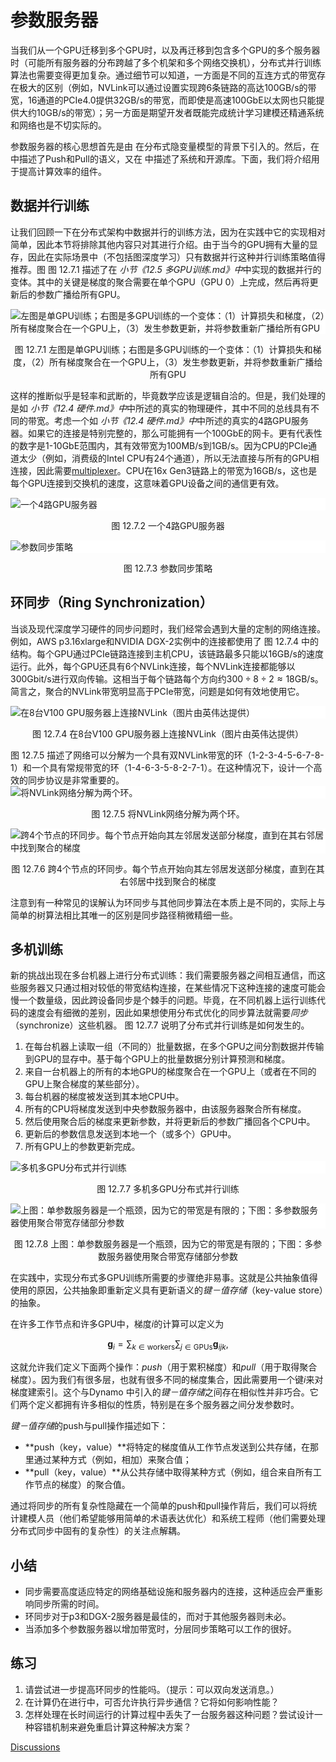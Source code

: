 # 参数服务器


当我们从一个GPU迁移到多个GPU时，以及再迁移到包含多个GPU的多个服务器时（可能所有服务器的分布跨越了多个机架和多个网络交换机），分布式并行训练算法也需要变得更加复杂。通过细节可以知道，一方面是不同的互连方式的带宽存在极大的区别（例如，NVLink可以通过设置实现跨$6$条链路的高达100GB/s的带宽，16通道的PCIe4.0提供32GB/s的带宽，而即使是高速100GbE以太网也只能提供大约10GB/s的带宽）；另一方面是期望开发者既能完成统计学习建模还精通系统和网络也是不切实际的。

参数服务器的核心思想首先是由 在分布式隐变量模型的背景下引入的。然后，在 中描述了Push和Pull的语义，又在 中描述了系统和开源库。下面，我们将介绍用于提高计算效率的组件。

## 数据并行训练

让我们回顾一下在分布式架构中数据并行的训练方法，因为在实践中它的实现相对简单，因此本节将排除其他内容只对其进行介绍。由于当今的GPU拥有大量的显存，因此在实际场景中（不包括图深度学习）只有数据并行这种并行训练策略值得推荐。图 图 12.7.1 描述了在 *小节《12.5 多GPU训练.md》中*中实现的数据并行的变体。其中的关键是梯度的聚合需要在单个GPU（GPU 0）上完成，然后再将更新后的参数广播给所有GPU。

<img src="C:/Users/17100/Desktop/知识库/深度学习方法/img/ps.svg" alt="左图是单GPU训练；右图是多GPU训练的一个变体：（1）计算损失和梯度，（2）所有梯度聚合在一个GPU上，（3）发生参数更新，并将参数重新广播给所有GPU" style="width:;display:block;margin-left:auto;margin-right:auto;background-color: white;">
<p style="text-align:center">图 12.7.1 左图是单GPU训练；右图是多GPU训练的一个变体：（1）计算损失和梯度，（2）所有梯度聚合在一个GPU上，（3）发生参数更新，并将参数重新广播给所有GPU</p>

这样的推断似乎是轻率和武断的，毕竟数学应该是逻辑自洽的。但是，我们处理的是如 *小节《12.4 硬件.md》中*中所述的真实的物理硬件，其中不同的总线具有不同的带宽。考虑一个如 *小节《12.4 硬件.md》中*中所述的真实的$4$路GPU服务器。如果它的连接是特别完整的，那么可能拥有一个100GbE的网卡。更有代表性的数字是1-10GbE范围内，其有效带宽为100MB/s到1GB/s。因为CPU的PCIe通道太少（例如，消费级的Intel CPU有$24$个通道），所以无法直接与所有的GPU相连接，因此需要[multiplexer](https://www.broadcom.com/products/pcie-switches-bridges/pcie-switches)。CPU在16x Gen3链路上的带宽为16GB/s，这也是每个GPU连接到交换机的速度，这意味着GPU设备之间的通信更有效。

<img src="C:/Users/17100/Desktop/知识库/深度学习方法/img/bw-hierarchy.svg" alt="一个4路GPU服务器" style="width:;display:block;margin-left:auto;margin-right:auto;background-color: white;">
<p style="text-align:center">图 12.7.2 一个4路GPU服务器</p>

<img src="C:/Users/17100/Desktop/知识库/深度学习方法/img/ps-distributed.svg" alt="参数同步策略" style="width:;display:block;margin-left:auto;margin-right:auto;background-color: white;">
<p style="text-align:center">图 12.7.3 参数同步策略</p>

## 环同步（Ring Synchronization）

当谈及现代深度学习硬件的同步问题时，我们经常会遇到大量的定制的网络连接。例如，AWS p3.16xlarge和NVIDIA DGX-2实例中的连接都使用了 图 12.7.4 中的结构。每个GPU通过PCIe链路连接到主机CPU，该链路最多只能以16GB/s的速度运行。此外，每个GPU还具有$6$个NVLink连接，每个NVLink连接都能够以300Gbit/s进行双向传输。这相当于每个链路每个方向约$300\div 8\div 2\approx 18 \mathrm{GB/s}$。简言之，聚合的NVLink带宽明显高于PCIe带宽，问题是如何有效地使用它。

<img src="C:/Users/17100/Desktop/知识库/深度学习方法/img/nvlink.svg" alt="在8台V100 GPU服务器上连接NVLink（图片由英伟达提供）" style="width:;display:block;margin-left:auto;margin-right:auto;background-color: white;">
<p style="text-align:center">图 12.7.4 在8台V100 GPU服务器上连接NVLink（图片由英伟达提供）</p>
 图 12.7.5 描述了网络可以分解为一个具有双NVLink带宽的环（1-2-3-4-5-6-7-8-1）和一个具有常规带宽的环（1-4-6-3-5-8-2-7-1）。在这种情况下，设计一个高效的同步协议是非常重要的。

<img src="C:/Users/17100/Desktop/知识库/深度学习方法/img/nvlink-twoloop.svg" alt="将NVLink网络分解为两个环。" style="width:;display:block;margin-left:auto;margin-right:auto;background-color: white;">
<p style="text-align:center">图 12.7.5 将NVLink网络分解为两个环。</p>

<img src="C:/Users/17100/Desktop/知识库/深度学习方法/img/ringsync.svg" alt="跨4个节点的环同步。每个节点开始向其左邻居发送部分梯度，直到在其右邻居中找到聚合的梯度" style="width:;display:block;margin-left:auto;margin-right:auto;background-color: white;">
<p style="text-align:center">图 12.7.6 跨4个节点的环同步。每个节点开始向其左邻居发送部分梯度，直到在其右邻居中找到聚合的梯度</p>

注意到有一种常见的误解认为环同步与其他同步算法在本质上是不同的，实际上与简单的树算法相比其唯一的区别是同步路径稍微精细一些。

## 多机训练

新的挑战出现在多台机器上进行分布式训练：我们需要服务器之间相互通信，而这些服务器又只通过相对较低的带宽结构连接，在某些情况下这种连接的速度可能会慢一个数量级，因此跨设备同步是个棘手的问题。毕竟，在不同机器上运行训练代码的速度会有细微的差别，因此如果想使用分布式优化的同步算法就需要*同步*（synchronize）这些机器。
 图 12.7.7 说明了分布式并行训练是如何发生的。

1. 在每台机器上读取一组（不同的）批量数据，在多个GPU之间分割数据并传输到GPU的显存中。基于每个GPU上的批量数据分别计算预测和梯度。
2. 来自一台机器上的所有的本地GPU的梯度聚合在一个GPU上（或者在不同的GPU上聚合梯度的某些部分）。
3. 每台机器的梯度被发送到其本地CPU中。
4. 所有的CPU将梯度发送到中央参数服务器中，由该服务器聚合所有梯度。
5. 然后使用聚合后的梯度来更新参数，并将更新后的参数广播回各个CPU中。
6. 更新后的参数信息发送到本地一个（或多个）GPU中。
7. 所有GPU上的参数更新完成。

<img src="C:/Users/17100/Desktop/知识库/深度学习方法/img/ps-multimachine.svg" alt="多机多GPU分布式并行训练" style="width:;display:block;margin-left:auto;margin-right:auto;background-color: white;">
<p style="text-align:center">图 12.7.7 多机多GPU分布式并行训练</p>

<img src="C:/Users/17100/Desktop/知识库/深度学习方法/img/ps-multips.svg" alt="上图：单参数服务器是一个瓶颈，因为它的带宽是有限的；下图：多参数服务器使用聚合带宽存储部分参数" style="width:;display:block;margin-left:auto;margin-right:auto;background-color: white;">
<p style="text-align:center">图 12.7.8 上图：单参数服务器是一个瓶颈，因为它的带宽是有限的；下图：多参数服务器使用聚合带宽存储部分参数</p>

在实践中，实现分布式多GPU训练所需要的步骤绝非易事。这就是公共抽象值得使用的原因，公共抽象即重新定义具有更新语义的*键－值存储*（key-value store）的抽象。

在许多工作节点和许多GPU中，梯度$i$的计算可以定义为

$$
\mathbf{g}_{i} = \sum_{k \in \text{workers}} \sum_{j \in \text{GPUs}} \mathbf{g}_{ijk},\tag{12.7.1}
$$

这就允许我们定义下面两个操作：*push*（用于累积梯度）和*pull*（用于取得聚合梯度）。因为我们有很多层，也就有很多不同的梯度集合，因此需要用一个键$i$来对梯度建索引。这个与Dynamo 中引入的*键－值存储*之间存在相似性并非巧合。它们两个定义都拥有许多相似的性质，特别是在多个服务器之间分发参数时。

*键－值存储*的push与pull操作描述如下：

* **push（key，value）**将特定的梯度值从工作节点发送到公共存储，在那里通过某种方式（例如，相加）来聚合值；
* **pull（key，value）**从公共存储中取得某种方式（例如，组合来自所有工作节点的梯度）的聚合值。

通过将同步的所有复杂性隐藏在一个简单的push和pull操作背后，我们可以将统计建模人员（他们希望能够用简单的术语表达优化）和系统工程师（他们需要处理分布式同步中固有的复杂性）的关注点解耦。

## 小结

* 同步需要高度适应特定的网络基础设施和服务器内的连接，这种适应会严重影响同步所需的时间。
* 环同步对于p3和DGX-2服务器是最佳的，而对于其他服务器则未必。
* 当添加多个参数服务器以增加带宽时，分层同步策略可以工作的很好。

## 练习

1. 请尝试进一步提高环同步的性能吗。（提示：可以双向发送消息。）
1. 在计算仍在进行中，可否允许执行异步通信？它将如何影响性能？
1. 怎样处理在长时间运行的计算过程中丢失了一台服务器这种问题？尝试设计一种容错机制来避免重启计算这种解决方案？

[Discussions](https://discuss.d2l.ai/t/5774)
